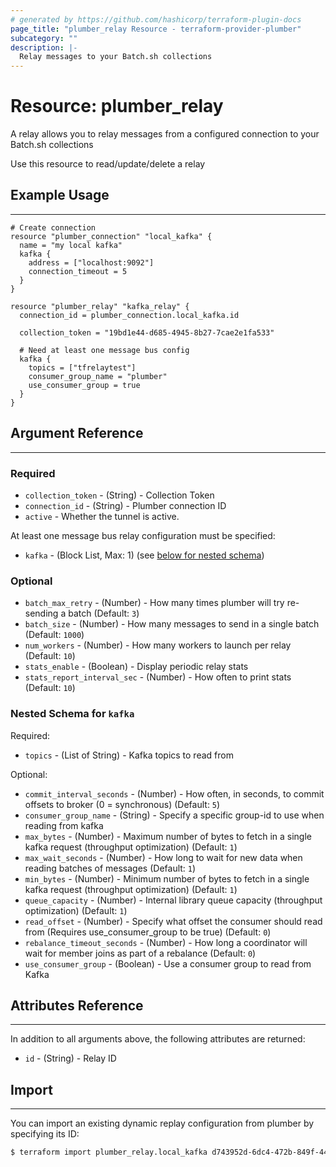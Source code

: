 ```yaml
---
# generated by https://github.com/hashicorp/terraform-plugin-docs
page_title: "plumber_relay Resource - terraform-provider-plumber"
subcategory: ""
description: |-
  Relay messages to your Batch.sh collections
---
```


# Resource: plumber_relay

A relay allows you to relay messages from a configured connection to your Batch.sh collections

Use this resource to read/update/delete a relay

## Example Usage 

---

```hcl
# Create connection
resource "plumber_connection" "local_kafka" {
  name = "my local kafka"
  kafka {
    address = ["localhost:9092"]
    connection_timeout = 5
  }
}

resource "plumber_relay" "kafka_relay" {
  connection_id = plumber_connection.local_kafka.id
  
  collection_token = "19bd1e44-d685-4945-8b27-7cae2e1fa533"

  # Need at least one message bus config
  kafka {
    topics = ["tfrelaytest"]
    consumer_group_name = "plumber"
    use_consumer_group = true
  }
}
```

## Argument Reference

---

### Required

- `collection_token` - (String) - Collection Token
- `connection_id` - (String) - Plumber connection ID
- `active` - Whether the tunnel is active.

At least one message bus relay configuration must be specified:

- `kafka` - (Block List, Max: 1) (see [below for nested schema](#nestedblock--kafka))

### Optional

- `batch_max_retry` - (Number) - How many times plumber will try re-sending a batch (Default: `3`)
- `batch_size` - (Number) - How many messages to send in a single batch (Default: `1000`)
- `num_workers` - (Number) - How many workers to launch per relay (Default: `10`)
- `stats_enable` - (Boolean) - Display periodic relay stats
- `stats_report_interval_sec` - (Number) - How often to print stats (Default: `10`)


<a id="nestedblock--kafka"></a>
### Nested Schema for `kafka`

Required:

- `topics` - (List of String) - Kafka topics to read from

Optional:

- `commit_interval_seconds` - (Number) - How often, in seconds, to commit offsets to broker (0 = synchronous) (Default: `5`)
- `consumer_group_name` - (String) - Specify a specific group-id to use when reading from kafka
- `max_bytes` - (Number) - Maximum number of bytes to fetch in a single kafka request (throughput optimization) (Default: `1`)
- `max_wait_seconds` - (Number) - How long to wait for new data when reading batches of messages (Default: `1`)
- `min_bytes` - (Number) - Minimum number of bytes to fetch in a single kafka request (throughput optimization) (Default: `1`)
- `queue_capacity` - (Number) - Internal library queue capacity (throughput optimization) (Default: `1`)
- `read_offset` - (Number) - Specify what offset the consumer should read from (Requires use_consumer_group to be true) (Default: `0`)
- `rebalance_timeout_seconds` - (Number) - How long a coordinator will wait for member joins as part of a rebalance (Default: `0`)
- `use_consumer_group` - (Boolean) -  Use a consumer group to read from Kafka

## Attributes Reference

---

In addition to all arguments above, the following attributes are returned:

- `id` - (String) - Relay ID

## Import

---

You can import an existing dynamic replay configuration from plumber by specifying its ID:

```bash
$ terraform import plumber_relay.local_kafka d743952d-6dc4-472b-849f-44015c8af3fb
```
